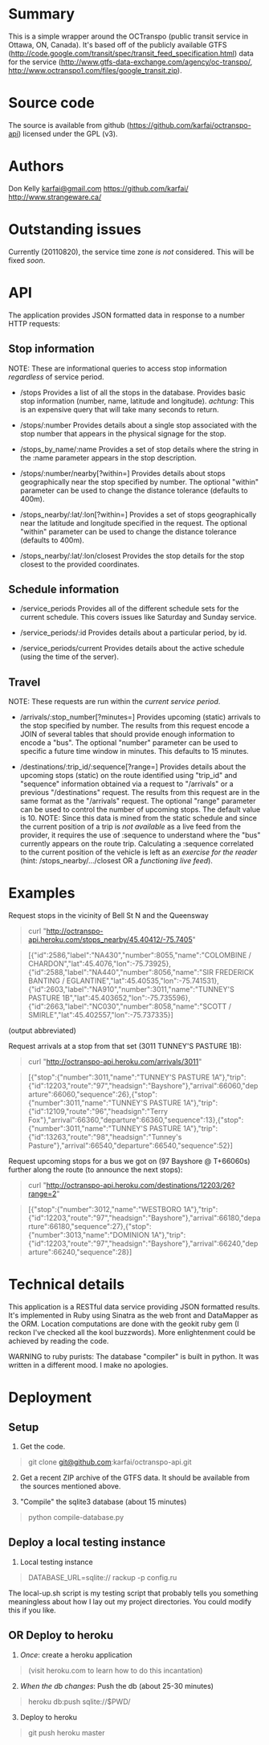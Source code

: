 Summary
=======
This is a simple wrapper around the OCTranspo (public transit service in Ottawa, ON, Canada). It's based off of the publicly available GTFS (http://code.google.com/transit/spec/transit_feed_specification.html) data for the service (http://www.gtfs-data-exchange.com/agency/oc-transpo/, http://www.octranspo1.com/files/google_transit.zip).

Source code
===========

The source is available from github (https://github.com/karfai/octranspo-api) licensed under the GPL (v3).

Authors
=======
Don Kelly <karfai@gmail.com>
https://github.com/karfai/
http://www.strangeware.ca/

Outstanding issues
==================
Currently (20110820), the service time zone *is not* considered. This will be fixed *soon*.

API
===
The application provides JSON formatted data in response to a number HTTP requests:

Stop information
----------------
NOTE: These are informational queries to access stop information *regardless* of service period.

- /stops
  Provides a list of all the stops in the database. Provides basic stop information (number, name, latitude and longitude). *achtung*: This is an expensive query that will take many seconds to return.

- /stops/:number
  Provides details about a single stop associated with the stop number that appears in the physical signage for the stop.

- /stops_by_name/:name
  Provides a set of stop details where the string in the :name parameter appears in the stop description.

- /stops/:number/nearby[?within=<distance in meters>]
  Provides details about stops geographically near the stop specified by number. The optional "within" parameter can be used to change the distance tolerance (defaults to 400m).

- /stops_nearby/:lat/:lon[?within=<distance in meters>]
  Provides a set of stops geographically near the latitude and longitude specified in the request. The optional "within" parameter can be used to change the distance tolerance (defaults to 400m).

- /stops_nearby/:lat/:lon/closest
  Provides the stop details for the stop closest to the provided coordinates.

Schedule information
--------------------
- /service_periods
  Provides all of the different schedule sets for the current schedule. This covers issues like Saturday and Sunday service.

- /service_periods/:id
  Provides details about a particular period, by id.

- /service_periods/current
  Provides details about the active schedule (using the time of the server).

Travel
------
NOTE: These requests are run within the *current service period*.

- /arrivals/:stop_number[?minutes=<number>]
  Provides upcoming (static) arrivals to the stop specified by number. The results from this request encode a JOIN of several tables that should provide enough information to encode a "bus". The optional "number" parameter can be used to specific a future time window in minutes. This defaults to 15 minutes.

- /destinations/:trip_id/:sequence[?range=<number>]
  Provides details about the upcoming stops (static) on the route identified using "trip_id" and "sequence" information obtained via a request to "/arrivals" or a previous "/destinations" request. The results from this request are in the same format as the "/arrivals" request. The optional "range" parameter can be used to control the number of upcoming stops. The default value is 10.
  NOTE: Since this data is mined from the static schedule and since the current position of a trip is *not available* as a live feed from the provider, it requires the use of :sequence to understand where the "bus" currently appears on the route trip. Calculating a :sequence correlated to the current position of the vehicle is left as an *exercise for the reader* (hint: /stops_nearby/.../closest OR a *functioning live feed*).

Examples
========
Request stops in the vicinity of Bell St N and the Queensway

> curl "http://octranspo-api.heroku.com/stops_nearby/45.40412/-75.7405"

> [{"id":2586,"label":"NA430","number":8055,"name":"COLOMBINE / CHARDON","lat":45.4076,"lon":-75.73925},{"id":2588,"label":"NA440","number":8056,"name":"SIR FREDERICK BANTING / EGLANTINE","lat":45.40535,"lon":-75.741531},{"id":2603,"label":"NA910","number":3011,"name":"TUNNEY'S PASTURE 1B","lat":45.403652,"lon":-75.735596},{"id":2663,"label":"NC030","number":8058,"name":"SCOTT / SMIRLE","lat":45.402557,"lon":-75.737335}]

(output abbreviated)

Request arrivals at a stop from that set (3011 TUNNEY'S PASTURE 1B):

> curl "http://octranspo-api.heroku.com/arrivals/3011"

> [{"stop":{"number":3011,"name":"TUNNEY'S PASTURE 1A"},"trip":{"id":12203,"route":"97","headsign":"Bayshore"},"arrival":66060,"departure":66060,"sequence":26},{"stop":{"number":3011,"name":"TUNNEY'S PASTURE 1A"},"trip":{"id":12109,"route":"96","headsign":"Terry Fox"},"arrival":66360,"departure":66360,"sequence":13},{"stop":{"number":3011,"name":"TUNNEY'S PASTURE 1A"},"trip":{"id":13263,"route":"98","headsign":"Tunney's Pasture"},"arrival":66540,"departure":66540,"sequence":52}]

Request upcoming stops for a bus we got on (97 Bayshore @ T+66060s) further along the route (to announce the next stops):

> curl "http://octranspo-api.heroku.com/destinations/12203/26?range=2"

> [{"stop":{"number":3012,"name":"WESTBORO 1A"},"trip":{"id":12203,"route":"97","headsign":"Bayshore"},"arrival":66180,"departure":66180,"sequence":27},{"stop":{"number":3013,"name":"DOMINION 1A"},"trip":{"id":12203,"route":"97","headsign":"Bayshore"},"arrival":66240,"departure":66240,"sequence":28}]

Technical details
=================
This application is a RESTful data service providing JSON formatted results. It's implemented in Ruby using Sinatra as the web front and DataMapper as the ORM. Location computations are done with the geokit ruby gem (I reckon I've checked all the kool buzzwords). More enlightenment could be achieved by reading the code.

WARNING to ruby purists: The database "compiler" is built in python. It was written in a different mood. I make no apologies.

Deployment
==========
Setup
-----
1. Get the code.

> git clone git@github.com:karfai/octranspo-api.git

2. Get a recent ZIP archive of the GTFS data. It should be available from the sources mentioned above.

3. "Compile" the sqlite3 database (about 15 minutes)

> python compile-database.py <sqlite db name> <gtfs zip file name>

Deploy a local testing instance
-------------------------------
1. Local testing instance

> DATABASE_URL=sqlite://<path to db file> rackup -p <port number> config.ru

The local-up.sh script is my testing script that probably tells you something meaningless about how I lay out my project directories. You could modify this if you like.

OR Deploy to heroku
-------------------
1. *Once*: create a heroku application

> (visit heroku.com to learn how to do this incantation)

2. *When the db changes*: Push the db (about 25-30 minutes)

> heroku db:push sqlite://$PWD/<db file name>

3. Deploy to heroku

> git push heroku master